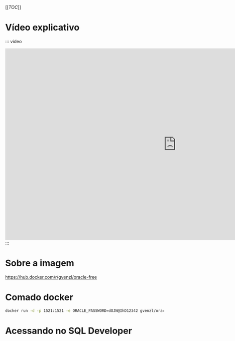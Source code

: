 [[_TOC_]]

# Vídeo explicativo
::: video
<iframe width="1088" height="612" src="https://www.youtube.com/embed/fOsp_IRoWTc" title="Oracle: Trabalhe com Oracle gratuitamente na sua máquina local" frameborder="0" allow="accelerometer; autoplay; clipboard-write; encrypted-media; gyroscope; picture-in-picture; web-share" referrerpolicy="strict-origin-when-cross-origin" allowfullscreen></iframe>
:::

# Sobre a imagem
https://hub.docker.com/r/gvenzl/oracle-free

# Comado docker
```bash
docker run -d -p 1521:1521 -e ORACLE_PASSWORD=dOJN@IhD12342 gvenzl/oracle-free
```

# Acessando no SQL Developer
